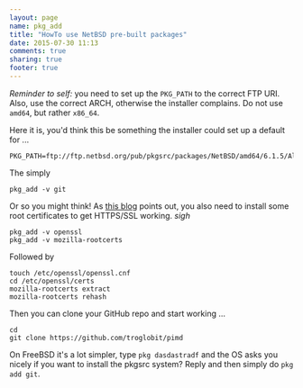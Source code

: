 ```yaml
---
layout: page
name: pkg_add
title: "HowTo use NetBSD pre-built packages"
date: 2015-07-30 11:13
comments: true
sharing: true
footer: true
---
```


*Reminder to self:* you need to set up the `PKG_PATH` to the correct FTP
URI.  Also, use the correct ARCH, otherwise the installer complains.  Do
not use `amd64`, but rather `x86_64`.

Here it is, you'd think this be something the installer could set up a
default for ...

	PKG_PATH=ftp://ftp.netbsd.org/pub/pkgsrc/packages/NetBSD/amd64/6.1.5/All/

The simply

	pkg_add -v git

Or so you might think!  As [this blog][1] points out, you also need to
install some root certificates to get HTTPS/SSL working. *sigh*

	pkg_add -v openssl
	pkg_add -v mozilla-rootcerts

Followed by

	touch /etc/openssl/openssl.cnf
	cd /etc/openssl/certs
    mozilla-rootcerts extract
    mozilla-rootcerts rehash

Then you can clone your GitHub repo and start working ...

	cd
	git clone https://github.com/troglobit/pimd

On FreeBSD it's a lot simpler, type `pkg dasdastradf` and the OS asks
you nicely if you want to install the pkgsrc system?   Reply and then
simply do `pkg add git`.

[1]: http://www.cambus.net/installing-ca-certificates-on-netbsd/

